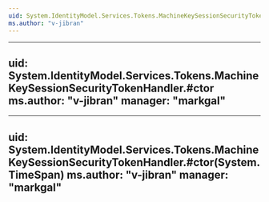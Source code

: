 ```yaml
---
uid: System.IdentityModel.Services.Tokens.MachineKeySessionSecurityTokenHandler
ms.author: "v-jibran"
---
```


---
uid: System.IdentityModel.Services.Tokens.MachineKeySessionSecurityTokenHandler.#ctor
ms.author: "v-jibran"
manager: "markgal"
---

---
uid: System.IdentityModel.Services.Tokens.MachineKeySessionSecurityTokenHandler.#ctor(System.TimeSpan)
ms.author: "v-jibran"
manager: "markgal"
---
